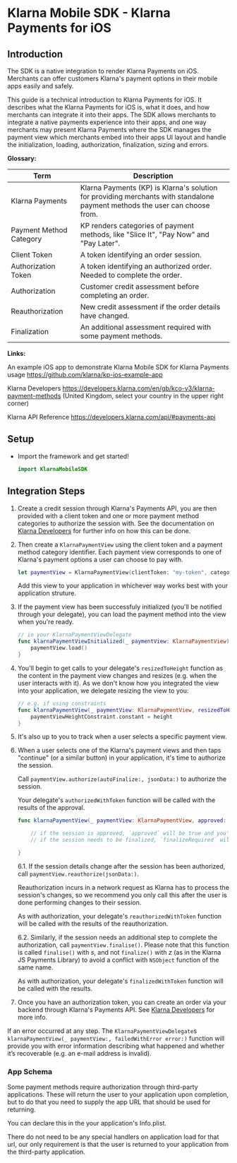 # Klarna Mobile SDK - Klarna Payments for iOS


## Introduction

The SDK is a native integration to render Klarna Payments on iOS. Merchants can offer customers Klarna's payment options in their mobile apps easily and safely.

This guide is a technical introduction to Klarna Payments for iOS. It describes what the Klarna Payments for iOS is, what it does, and how merchants can integrate it into their apps. The SDK allows merchants to integrate a native payments experience into their apps, and one way merchants may present Klarna Payments where the SDK manages the payment view which merchants embed into their apps UI layout and handle the initialization, loading, authorization, finalization, sizing and errors.

**Glossary:**

| Term | Description |
| --- | --- |
| Klarna Payments | Klarna Payments (KP) is Klarna's solution for providing merchants with standalone payment methods the user can choose from.
| Payment Method Category | KP renders categories of payment methods, like "Slice It", "Pay Now" and "Pay Later".
| Client Token | A token identifying an order session. |
| Authorization Token | A token identifying an authorized order. Needed to complete the order. |
| Authorization | Customer credit assessment before completing an order. |
| Reauthorization | New credit assessment if the order details have changed. |
| Finalization | An additional assessment required with some payment methods.  |

**Links:**

An example iOS app to demonstrate Klarna Mobile SDK for Klarna Payments usage
https://github.com/klarna/kp-ios-example-app

Klarna Developers
https://developers.klarna.com/en/gb/kco-v3/klarna-payment-methods
(United Kingdom, select your country in the upper right corner)

Klarna API Reference
https://developers.klarna.com/api/#payments-api


## Setup

* Import the framework and get started!

    ```swift
    import KlarnaMobileSDK
    ```


## Integration Steps

1. Create a credit session through Klarna's Payments API, you are then provided with a client token and one or more payment method categories to authorize the session with. See the documentation on [Klarna Developers](https://developers.klarna.com/api/#payments-api-create-a-new-credit-session) for further info on how this can be done.

2. Then create a `KlarnaPaymentView` using the client token and a payment method category identifier. Each payment view corresponds to one of Klarna's payment options a user can choose to pay with.

    ```swift
    let paymentView = KlarnaPaymentView(clientToken: "my-token", category: "pay-later", returnUrl: "app-schema://schema", delegate: myDelegate)
    ```

    Add this view to your application in whichever way works best with your application struture.

3. If the payment view has been successfuly initialized (you'll be notified through your delegate), you can load the payment method into the view when you're ready.

    ```swift
    // in your KlarnaPaymentViewDelegate
    func klarnaPaymentViewInitialized(_ paymentView: KlarnaPaymentView) {
        paymentView.load()
    }
    ```

4. You'll begin to get calls to your delegate's `resizedToHeight` function as the content in the payment view changes and resizes (e.g. when the user interacts with it). As we don't know how you integrated the view into your application, we delegate resizing the view to you:

    ```swift
    // e.g. if using constraints
    func klarnaPaymentView(_ paymentView: KlarnaPaymentView, resizedToHeight height: CGFloat) {
        paymentViewHeightConstraint.constant = height
    }
    ```

5. It's also up to you to track when a user selects a specific payment view.

6. When a user selects one of the Klarna's payment views and then taps "continue" (or a similar button) in your application, it's time to authorize the session.

    Call `paymentView.authorize(autoFinalize:, jsonData:)` to authorize the session.

    Your delegate's `authorizedWithToken` function will be called with the results of the approval.

    ```swift
    func klarnaPaymentView(_ paymentView: KlarnaPaymentView, approved: Bool?, authorizedWithToken authToken: String?, finalizeRequired: Bool?) {

        // if the session is approved, `approved` will be true and you'll get an auth token
        // if the session needs to be finalized, `finalizeRequired` will be true and the token will be nil

    }
    ```

    6.1. If the session details change after the session has been authorized, call `paymentView.reauthorize(jsonData:)`.

    Reauthorization incurs in a network request as Klarna has to process the session's changes, so we recommend you only call this after the user is done performing changes to their session.

    As with authorization, your delegate's `reauthorizedWithToken` function will be called with the results of the reauthorization.

    6.2. Similarly, if the session needs an additional step to complete the authorization, call `paymentView.finalise()`. Please note that this function is called `finalise()` with *s*, and not `finalize()` with *z* (as in the Klarna JS Payments Library) to avoid a conflict with `NSObject` function of the same name. 

    As with authorization, your delegate's `finalizedWithToken` function will be called with the results.

7. Once you have an authorization token, you can create an order via your backend through Klarna's Payments API. See [Klarna Developers](https://developers.klarna.com/api/#payments-api-create-a-new-order) for more info.

If an error occurred at any step. The `KlarnaPaymentViewDelegate`s `klarnaPaymentView(_ paymentView:, failedWithError error:)` function will provide you with error information describing what happened and whether it’s recoverable (e.g. an e-mail address is invalid).


### App Schema

Some payment methods require authorization through third-party applications. These will return the user to your application upon completion, but to do that you need to supply the app URL that should be used for returning.

You can declare this in the your application's Info.plist.

There do not need to be any special handlers on application load for that url, our only requirement is that the user is returned to your application from the third-party application.


<br/>
